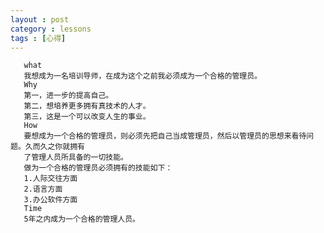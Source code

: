 ```yaml
---
layout : post
category : lessons
tags : [心得]
---
```

	   what
       我想成为一名培训导师，在成为这个之前我必须成为一个合格的管理员。
	   Why
	   第一，进一步的提高自己。
	   第二，想培养更多拥有真技术的人才。
	   第三，这是一个可以改变人生的事业。
	   How
	   要想成为一个合格的管理员，则必须先把自己当成管理员，然后以管理员的思想来看待问题。久而久之你就拥有
	   了管理人员所具备的一切技能。
	   做为一个合格的管理员必须拥有的技能如下：
	   1.人际交往方面
	   2.语言方面
	   3.办公软件方面
	   Time
	   5年之内成为一个合格的管理人员。